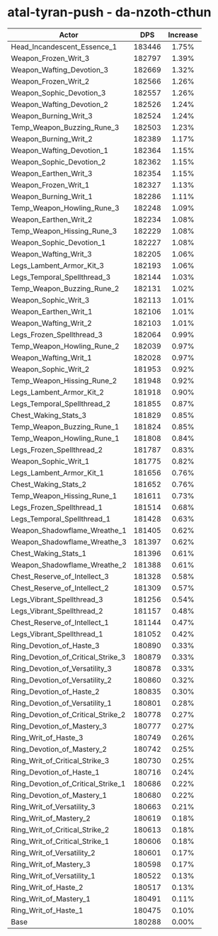 # atal-tyran-push - da-nzoth-cthun
| Actor | DPS | Increase |
|---|:---:|:---:|
|Head_Incandescent_Essence_1|183446|1.75%|
|Weapon_Frozen_Writ_3|182797|1.39%|
|Weapon_Wafting_Devotion_3|182669|1.32%|
|Weapon_Frozen_Writ_2|182566|1.26%|
|Weapon_Sophic_Devotion_3|182557|1.26%|
|Weapon_Wafting_Devotion_2|182526|1.24%|
|Weapon_Burning_Writ_3|182524|1.24%|
|Temp_Weapon_Buzzing_Rune_3|182503|1.23%|
|Weapon_Burning_Writ_2|182389|1.17%|
|Weapon_Wafting_Devotion_1|182364|1.15%|
|Weapon_Sophic_Devotion_2|182362|1.15%|
|Weapon_Earthen_Writ_3|182354|1.15%|
|Weapon_Frozen_Writ_1|182327|1.13%|
|Weapon_Burning_Writ_1|182286|1.11%|
|Temp_Weapon_Howling_Rune_3|182248|1.09%|
|Weapon_Earthen_Writ_2|182234|1.08%|
|Temp_Weapon_Hissing_Rune_3|182229|1.08%|
|Weapon_Sophic_Devotion_1|182227|1.08%|
|Weapon_Wafting_Writ_3|182205|1.06%|
|Legs_Lambent_Armor_Kit_3|182193|1.06%|
|Legs_Temporal_Spellthread_3|182144|1.03%|
|Temp_Weapon_Buzzing_Rune_2|182131|1.02%|
|Weapon_Sophic_Writ_3|182113|1.01%|
|Weapon_Earthen_Writ_1|182106|1.01%|
|Weapon_Wafting_Writ_2|182103|1.01%|
|Legs_Frozen_Spellthread_3|182064|0.99%|
|Temp_Weapon_Howling_Rune_2|182039|0.97%|
|Weapon_Wafting_Writ_1|182028|0.97%|
|Weapon_Sophic_Writ_2|181953|0.92%|
|Temp_Weapon_Hissing_Rune_2|181948|0.92%|
|Legs_Lambent_Armor_Kit_2|181918|0.90%|
|Legs_Temporal_Spellthread_2|181855|0.87%|
|Chest_Waking_Stats_3|181829|0.85%|
|Temp_Weapon_Buzzing_Rune_1|181824|0.85%|
|Temp_Weapon_Howling_Rune_1|181808|0.84%|
|Legs_Frozen_Spellthread_2|181787|0.83%|
|Weapon_Sophic_Writ_1|181775|0.82%|
|Legs_Lambent_Armor_Kit_1|181656|0.76%|
|Chest_Waking_Stats_2|181652|0.76%|
|Temp_Weapon_Hissing_Rune_1|181611|0.73%|
|Legs_Frozen_Spellthread_1|181514|0.68%|
|Legs_Temporal_Spellthread_1|181428|0.63%|
|Weapon_Shadowflame_Wreathe_1|181405|0.62%|
|Weapon_Shadowflame_Wreathe_3|181397|0.62%|
|Chest_Waking_Stats_1|181396|0.61%|
|Weapon_Shadowflame_Wreathe_2|181388|0.61%|
|Chest_Reserve_of_Intellect_3|181328|0.58%|
|Chest_Reserve_of_Intellect_2|181309|0.57%|
|Legs_Vibrant_Spellthread_3|181256|0.54%|
|Legs_Vibrant_Spellthread_2|181157|0.48%|
|Chest_Reserve_of_Intellect_1|181144|0.47%|
|Legs_Vibrant_Spellthread_1|181052|0.42%|
|Ring_Devotion_of_Haste_3|180890|0.33%|
|Ring_Devotion_of_Critical_Strike_3|180879|0.33%|
|Ring_Devotion_of_Versatility_3|180878|0.33%|
|Ring_Devotion_of_Versatility_2|180860|0.32%|
|Ring_Devotion_of_Haste_2|180835|0.30%|
|Ring_Devotion_of_Versatility_1|180801|0.28%|
|Ring_Devotion_of_Critical_Strike_2|180778|0.27%|
|Ring_Devotion_of_Mastery_3|180777|0.27%|
|Ring_Writ_of_Haste_3|180749|0.26%|
|Ring_Devotion_of_Mastery_2|180742|0.25%|
|Ring_Writ_of_Critical_Strike_3|180730|0.25%|
|Ring_Devotion_of_Haste_1|180716|0.24%|
|Ring_Devotion_of_Critical_Strike_1|180686|0.22%|
|Ring_Devotion_of_Mastery_1|180680|0.22%|
|Ring_Writ_of_Versatility_3|180663|0.21%|
|Ring_Writ_of_Mastery_2|180619|0.18%|
|Ring_Writ_of_Critical_Strike_2|180613|0.18%|
|Ring_Writ_of_Critical_Strike_1|180606|0.18%|
|Ring_Writ_of_Versatility_2|180601|0.17%|
|Ring_Writ_of_Mastery_3|180598|0.17%|
|Ring_Writ_of_Versatility_1|180522|0.13%|
|Ring_Writ_of_Haste_2|180517|0.13%|
|Ring_Writ_of_Mastery_1|180491|0.11%|
|Ring_Writ_of_Haste_1|180475|0.10%|
|Base|180288|0.00%|
